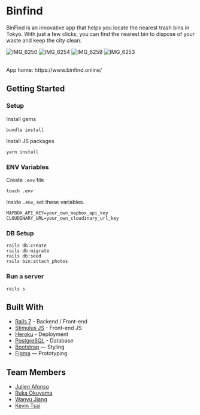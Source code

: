 # Binfind

BinFind is an innovative app that helps you locate the nearest trash bins in Tokyo. 
With just a few clicks, you can find the nearest bin to dispose of your waste and keep the city clean.


![IMG_6250](https://user-images.githubusercontent.com/51001611/224602108-94979647-0a00-45ac-82b1-272fd3b6729b.jpg)
![IMG_6254](https://user-images.githubusercontent.com/51001611/224602240-dbd01d04-12a0-4178-833a-3ceaf75a403c.jpg)
![IMG_6259](https://user-images.githubusercontent.com/51001611/224602265-0bfb67e5-9dd4-4929-908a-ecd9a21f0bde.jpg)
![IMG_6253](https://user-images.githubusercontent.com/51001611/224602568-d10d0a60-6dd2-4a60-ad9f-7ee25f111a41.jpg)


<br>
App home: https://www.binfind.online/
   

## Getting Started
### Setup

Install gems
```
bundle install
```
Install JS packages
```
yarn install
```
### ENV Variables
Create `.env` file
```
touch .env
```
Inside `.env`, set these variables.
```
MAPBOX_API_KEY=your_own_mapbox_api_key
CLOUDINARY_URL=your_own_cloudinary_url_key
```

### DB Setup
```
rails db:create
rails db:migrate
rails db:seed
rails bin:attach_photos
```

### Run a server
```
rails s
```

## Built With
- [Rails 7](https://guides.rubyonrails.org/) - Backend / Front-end
- [Stimulus JS](https://stimulus.hotwired.dev/) - Front-end JS
- [Heroku](https://heroku.com/) - Deployment
- [PostgreSQL](https://www.postgresql.org/) - Database
- [Bootstrap](https://getbootstrap.com/) — Styling
- [Figma](https://www.figma.com) — Prototyping

## Team Members
- [Julien Afonso](https://www.linkedin.com/in/julien-afonso-59568124b/)
- [Ruka Okuyama](https://www.linkedin.com/in/luka-okuyama-14b87213a/)
- [Wanyu Jiang](https://www.linkedin.com/in/wanyu-jiang-144195248/)
- [Kevin Tsai](https://www.linkedin.com/in/kevin-s-tsai/)
